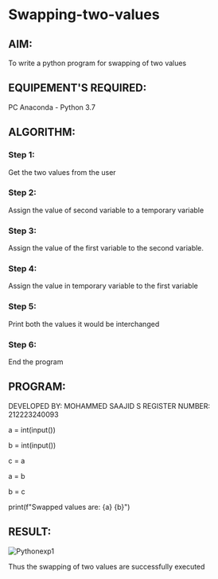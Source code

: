 # Swapping-two-values
## AIM:
To write a python program for swapping of two values
## EQUIPEMENT'S REQUIRED: 
PC
Anaconda - Python 3.7
## ALGORITHM: 
### Step 1:
Get the two values from the user
### Step 2: 
Assign the value of second variable to a temporary variable 
### Step 3: 
Assign the value of the first variable to the second variable.
### Step 4:  
Assign the value in temporary variable to the first variable
### Step 5: 
Print both the values it would be interchanged
### Step 6: 
End the program
## PROGRAM:

DEVELOPED BY: MOHAMMED SAAJID S
REGISTER NUMBER: 212223240093

a = int(input())

b = int(input())

c = a

a = b

b = c

print(f"Swapped values are: {a} {b}")



## RESULT:

![Pythonexp1](https://github.com/ArchanaSharikalHarinarayanan/Swapping-two-values/assets/141727149/b8de2c97-40ad-4bc9-9055-46762029a020)

Thus the swapping of two values are successfully executed



